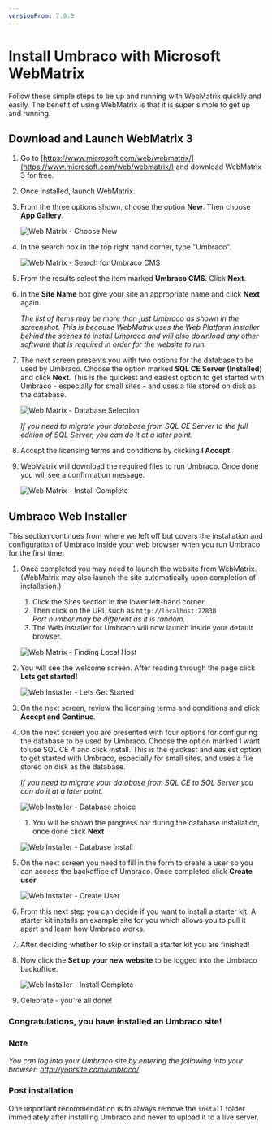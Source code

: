 ```yaml
---
versionFrom: 7.0.0
---
```


# Install Umbraco with Microsoft WebMatrix

Follow these simple steps to be up and running with WebMatrix quickly and easily. The benefit of using WebMatrix is that it is super simple to get up and running.

## Download and Launch WebMatrix 3

1. Go to [https://www.microsoft.com/web/webmatrix/](https://www.microsoft.com/web/webmatrix/) and download WebMatrix 3 for free.

1. Once installed, launch WebMatrix.

1. From the three options shown, choose the option **New**. Then choose **App Gallery**.

	![Web Matrix - Choose New](images/WebMatrix/webmatrix3-start.PNG)

1. In the search box in the top right hand corner, type "Umbraco".

	![Web Matrix - Search for Umbraco CMS](images/WebMatrix/webmatrix-search.png)

1. From the results select the item marked **Umbraco CMS**. Click **Next**.

1. In the **Site Name** box give your site an appropriate name and click **Next** again.

	*The list of items may be more than just Umbraco as shown in the screenshot. This is because WebMatrix uses the Web Platform installer behind the scenes to install Umbraco and will also download any other software that is required in order for the website to run.*

1. The next screen presents you with two options for the database to be used by Umbraco. Choose the option marked **SQL CE Server (Installed)** and click **Next**. This is the quickest and easiest option to get started with Umbraco - especially for small sites - and uses a file stored on disk as the database.

	![Web Matrix - Database Selection](images/WebMatrix/webmatrix3-database.png)

	*If you need to migrate your database from SQL CE Server to the full edition of SQL Server, you can do it at a later point.*

1. Accept the licensing terms and conditions by clicking **I Accept**.

1. WebMatrix will download the required files to run Umbraco. Once done you will see a confirmation message.

	![Web Matrix - Install Complete](images/WebMatrix/webmatrix3-install-complete.png)

## Umbraco Web Installer
This section continues from where we left off but covers the installation and configuration of Umbraco inside your web browser when you run Umbraco for the first time.
	
1. Once completed you may need to launch the website from WebMatrix. (WebMatrix may also launch the site automatically upon completion of installation.)
	1. Click the Sites section in the lower left-hand corner.
	1. Then click on the URL such as `http://localhost:22830`<br/>*Port number may be different as it is random*.
	1. The Web installer for Umbraco will now launch inside your default browser.

	![Web Matrix - Finding Local Host](images/WebMatrix/webmatrix3-localhost.png)

1. You will see the welcome screen. After reading through the page click **Lets get started!**

	![Web Installer - Lets Get Started](images/WebMatrix/web-start.png)

1. On the next screen, review the licensing terms and conditions and click **Accept and Continue**.

1. On the next screen you are presented with four options for configuring the database to be used by Umbraco. Choose the option marked I want to use SQL CE 4 and click Install. This is the quickest and easiest option to get started with Umbraco, especially for small sites, and uses a file stored on disk as the database.

	*If you need to migrate your database from SQL CE to SQL Server you can do it at a later point.*

	![Web Installer - Database choice](images/WebMatrix/web-db-CE.png)

	1. You will be shown the progress bar during the database installation, once done click **Next**

	![Web Installer - Database Install](images/WebMatrix/web-db-install.png)

1. On the next screen you need to fill in the form to create a user so you can access the backoffice of Umbraco. Once completed click **Create user**

	![Web Installer - Create User](images/WebMatrix/web-user.png)

1.  From this next step you can decide if you want to install a starter kit. A starter kit installs an example site for you which allows you to pull it apart and learn how Umbraco works.

1. After deciding whether to skip or install a starter kit you are finished!

1. Now click the **Set up your new website** to be logged into the Umbraco backoffice.

	![Web Installer - Install Complete](images/WebMatrix/web-finish.png)

1. Celebrate - you're all done!

### Congratulations, you have installed an Umbraco site!

### Note
*You can log into your Umbraco site by entering the following into your browser: http://yoursite.com/umbraco/*

### Post installation
One important recommendation is to always remove the `install` folder immediately after installing Umbraco and never to upload it to a live server.